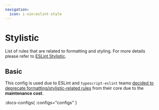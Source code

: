 ```yaml
---
navigation:
  icon: i-vin:eslint-style
---
```


# Stylistic

List of rules that are related to formatting and styling. For more details please refer to [ESLint Stylistic](https://eslint.style/).

## Basic

This config is used due to ESLint and `typescript-eslint` teams [decided to deprecate formatting/stylistic-related rules](https://github.com/eslint/eslint/issues/17522) from their core due to the **maintenance cost**.

:docs-configs{ :configs="configs" }
